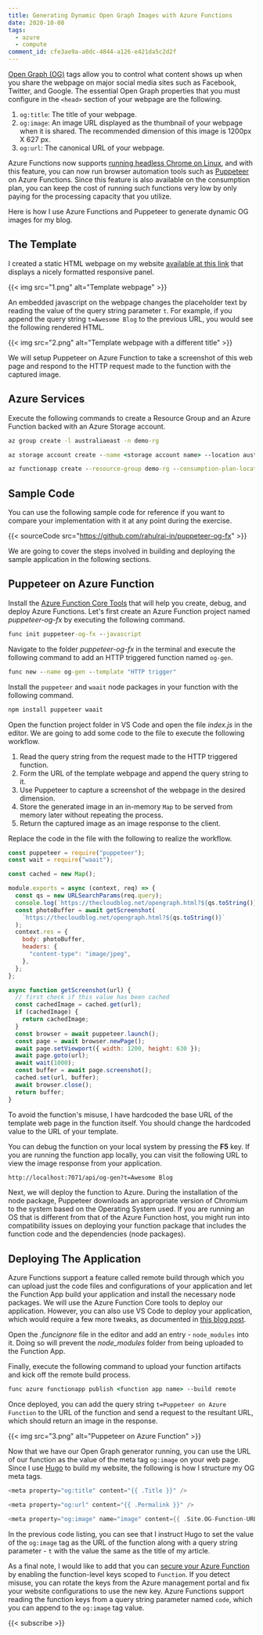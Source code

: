```yaml
---
title: Generating Dynamic Open Graph Images with Azure Functions
date: 2020-10-08
tags:
  - azure
  - compute
comment_id: cfe3ae9a-a0dc-4844-a126-e421da5c2d2f
---
```


[Open Graph (OG)](https://ogp.me/) tags allow you to control what content shows up when you share the webpage on major social media sites such as Facebook, Twitter, and Google. The essential Open Graph properties that you must configure in the `<head>` section of your webpage are the following.

1. `og:title`: The title of your webpage.
2. `og:image`: An image URL displayed as the thumbnail of your webpage when it is shared. The recommended dimension of this image is 1200px X 627 px.
3. `og:url`: The canonical URL of your webpage.

Azure Functions now supports [running headless Chrome on Linux](https://anthonychu.ca/post/azure-functions-headless-chromium-puppeteer-playwright/), and with this feature, you can now run browser automation tools such as [Puppeteer](https://github.com/puppeteer/puppeteer) on Azure Functions. Since this feature is also available on the consumption plan, you can keep the cost of running such functions very low by only paying for the processing capacity that you utilize.

Here is how I use Azure Functions and Puppeteer to generate dynamic OG images for my blog.

## The Template

I created a static HTML webpage on my website [available at this link](https://thecloudblog.net/opengraph.html) that displays a nicely formatted responsive panel.

{{< img src="1.png" alt="Template webpage" >}}

An embedded javascript on the webpage changes the placeholder text by reading the value of the query string parameter `t`. For example, if you append the query string `t=Awesome Blog` to the previous URL, you would see the following rendered HTML.

{{< img src="2.png" alt="Template webpage with a different title" >}}

We will setup Puppeteer on Azure Function to take a screenshot of this web page and respond to the HTTP request made to the function with the captured image.

## Azure Services

Execute the following commands to create a Resource Group and an Azure Function backed with an Azure Storage account.

```cmd
az group create -l australiaeast -n demo-rg

az storage account create --name <storage account name> --location australiaeast --resource-group demo-rg --sku Standard_LRS

az functionapp create --resource-group demo-rg --consumption-plan-location australiaeast --runtime node --functions-version 3 --name <function app name> --storage-account <storage account name> --os-type Linux
```

## Sample Code

You can use the following sample code for reference if you want to compare your implementation with it at any point during the exercise.

{{< sourceCode src="https://github.com/rahulrai-in/puppeteer-og-fx" >}}

We are going to cover the steps involved in building and deploying the sample application in the following sections.

## Puppeteer on Azure Function

Install the [Azure Function Core Tools](https://docs.microsoft.com/en-us/azure/azure-functions/functions-run-local) that will help you create, debug, and deploy Azure Functions. Let's first create an Azure Function project named _puppeteer-og-fx_ by executing the following command.

```cmd
func init puppeteer-og-fx --javascript
```

Navigate to the folder _puppeteer-og-fx_ in the terminal and execute the following command to add an HTTP triggered function named `og-gen`.

```cmd
func new --name og-gen --template "HTTP trigger"
```

Install the `puppeteer` and `waait` node packages in your function with the following command.

```cmd
npm install puppeteer waait
```

Open the function project folder in VS Code and open the file _index.js_ in the editor. We are going to add some code to the file to execute the following workflow.

1. Read the query string from the request made to the HTTP triggered function.
2. Form the URL of the template webpage and append the query string to it.
3. Use Puppeteer to capture a screenshot of the webpage in the desired dimension.
4. Store the generated image in an in-memory `Map` to be served from memory later without repeating the process.
5. Return the captured image as an image response to the client.

Replace the code in the file with the following to realize the workflow.

```js
const puppeteer = require("puppeteer");
const wait = require("waait");

const cached = new Map();

module.exports = async (context, req) => {
  const qs = new URLSearchParams(req.query);
  console.log(`https://thecloudblog.net/opengraph.html?${qs.toString()}`);
  const photoBuffer = await getScreenshot(
    `https://thecloudblog.net/opengraph.html?${qs.toString()}`
  );
  context.res = {
    body: photoBuffer,
    headers: {
      "content-type": "image/jpeg",
    },
  };
};

async function getScreenshot(url) {
  // first check if this value has been cached
  const cachedImage = cached.get(url);
  if (cachedImage) {
    return cachedImage;
  }
  const browser = await puppeteer.launch();
  const page = await browser.newPage();
  await page.setViewport({ width: 1200, height: 630 });
  await page.goto(url);
  await wait(1000);
  const buffer = await page.screenshot();
  cached.set(url, buffer);
  await browser.close();
  return buffer;
}
```

To avoid the function's misuse, I have hardcoded the base URL of the template web page in the function itself. You should change the hardcoded value to the URL of your template.

You can debug the function on your local system by pressing the **F5** key. If you are running the function app locally, you can visit the following URL to view the image response from your application.

```cmd
http://localhost:7071/api/og-gen?t=Awesome Blog
```

Next, we will deploy the function to Azure. During the installation of the node package, Puppeteer downloads an appropriate version of Chromium to the system based on the Operating System used. If you are running an OS that is different from that of the Azure Function host, you might run into compatibility issues on deploying your function package that includes the function code and the dependencies (node packages).

## Deploying The Application

Azure Functions support a feature called remote build through which you can upload just the code files and configurations of your application and let the Function App build your application and install the necessary node packages. We will use the Azure Function Core tools to deploy our application. However, you can also use VS Code to deploy your application, which would require a few more tweaks, as documented in [this blog post](https://anthonychu.ca/post/azure-functions-headless-chromium-puppeteer-playwright/).

Open the _.funcignore_ file in the editor and add an entry - `node_modules` into it. Doing so will prevent the _node_modules_ folder from being uploaded to the Function App.

Finally, execute the following command to upload your function artifacts and kick off the remote build process.

```cmd
func azure functionapp publish <function app name> --build remote
```

Once deployed, you can add the query string `t=Puppeteer on Azure Function` to the URL of the function and send a request to the resultant URL, which should return an image in the response.

{{< img src="3.png" alt="Puppeteer on Azure Function" >}}

Now that we have our Open Graph generator running, you can use the URL of our function as the value of the meta tag `og:image` on your web page. Since I use [Hugo](https://gohugo.io/) to build my website, the following is how I structure my OG meta tags.

```go
<meta property="og:title" content="{{ .Title }}" />

<meta property="og:url" content="{{ .Permalink }}" />

<meta property="og:image" name="image" content={{ .Site.OG-Function-URL }}?{{ (querify "t" .Title ) | safeURL }}.jpg />
```

In the previous code listing, you can see that I instruct Hugo to set the value of the `og:image` tag as the URL of the function along with a query string parameter - `t` with the value the same as the title of my article.

As a final note, I would like to add that you can [secure your Azure Function](https://docs.microsoft.com/en-us/azure/azure-functions/security-concepts) by enabling the function-level keys scoped to `Function`. If you detect misuse, you can rotate the keys from the Azure management portal and fix your website configurations to use the new key. Azure Functions support reading the function keys from a query string parameter named `code`, which you can append to the `og:image` tag value.

{{< subscribe >}}
